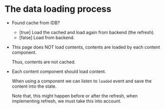 # The data loading process

- Found cache from IDB?

  - [true] Load the cached and load again from backend (the refresh).
  - [false] Load from backend.

- This page does NOT load contents,
  contents are loaded by each content component.

  Thus, contents are not cached.

- Each content component should load content.

  When using a component we can listen to `loaded` event
  and save the content into the state.

  Note that, this might happen before or after the refresh,
  when implementing refresh, we must take this into account.
